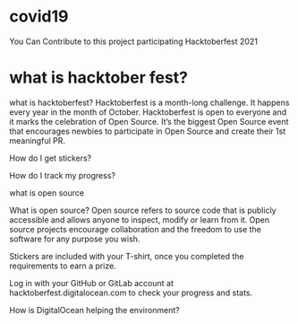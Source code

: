 # covid19
You Can Contribute to this project participating Hacktoberfest 2021


what is hacktober fest?
=======
what is hacktoberfest?
Hacktoberfest is a month-long challenge. It happens every year in the month of October. Hacktoberfest is open to everyone and it marks the celebration of Open Source. It’s the biggest Open Source event that encourages newbies to participate in Open Source and create their 1st meaningful PR.


How do I get stickers?

How do I track my progress?


what is open source

What is open source? 
Open source refers to source code that is publicly accessible and allows anyone to inspect, modify or learn from it. Open source projects encourage collaboration and the freedom to use the software for any purpose you wish.


Stickers are included with your T-shirt, once you completed the requirements to earn a prize.


Log in with your GitHub or GitLab account at hacktoberfest.digitalocean.com to check your progress and stats.

How is DigitalOcean helping the environment? 






